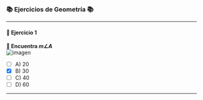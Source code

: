 ### 📚 Ejercicios de Geometría 📚

---

#### **🔢 Ejercicio 1**  
**📝 Encuentra $m\angle A$**  
![imagen](https://github.com/user-attachments/assets/8975dccf-8c94-43bb-af3b-d67698f647f4)

- [ ] A) 20  
- [x] B) 30  
- [ ] C) 40 
- [ ] D) 60  

---
  
